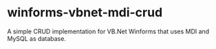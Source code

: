 # winforms-vbnet-mdi-crud
A simple CRUD implementation for VB.Net Winforms that uses MDI and MySQL as database.
